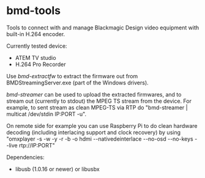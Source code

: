 bmd-tools
=========

Tools to connect with and manage Blackmagic Design video
equipment with built-in H.264 encoder.

Currently tested device:

 * ATEM TV studio
 * H.264 Pro Recorder

Use *bmd-extractfw* to extract the firmware out from
BMDStreamingServer.exe (part of the Windows drivers).

*bmd-streamer* can be used to upload the extracted firmwares,
and to stream out (currently to stdout) the MPEG TS stream
from the device. For example, to sent stream as clean
MPEG-TS via RTP do "bmd-streamer | multicat /dev/stdin IP:PORT -u".

On remote side for example you can use Raspberry Pi to do clean hardware decoding
(including interlacing support and clock recovery) by using
"omxplayer -s -w -y -r -b -o hdmi --nativedeinterlace --no-osd --no-keys --live rtp://IP:PORT"

Dependencies:
 * libusb (1.0.16 or newer) or libusbx


